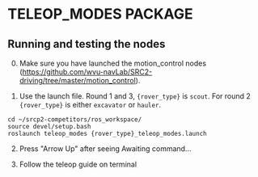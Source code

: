 # TELEOP_MODES PACKAGE

## Running and testing the nodes

0. Make sure you have launched the motion_control nodes (https://github.com/wvu-navLab/SRC2-driving/tree/master/motion_control).

1. Use the launch file. Round 1 and 3, `{rover_type}` is `scout`. For round 2 `{rover_type}` is either `excavator` or `hauler`.

```
cd ~/srcp2-competitors/ros_workspace/
source devel/setup.bash
roslaunch teleop_modes {rover_type}_teleop_modes.launch
```

2. Press "Arrow Up" after seeing Awaiting command...

3. Follow the teleop guide on terminal